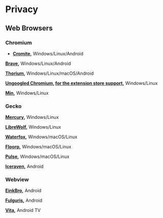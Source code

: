 # Privacy

## Web Browsers

### Chromium
- **[Cromite](https://github.com/uazo/cromite),** Windows/Linux/Android

**[Brave](https://github.com/brave/brave-browser),** Windows/Linux/Android

**[Thorium](https://github.com/Alex313031/Thorium),** Windows/Linux/macOS/Android

**[Ungoogled Chromium](https://ungoogled-software.github.io/ungoogled-chromium-binaries/), [for the extension store support](https://github.com/NeverDecaf/chromium-web-store),** Windows/Linux

**[Min](https://github.com/minbrowser/min),** Windows/Linux

### Gecko

**[Mercury](https://github.com/Alex313031/Mercury),** Windows/Linux

**[LibreWolf](https://librewolf.net/),** Windows/Linux

**[Waterfox](https://www.waterfox.net/),** Windows/macOS/Linux

**[Floorp](https://github.com/Floorp-Projects/Floorp),** Windows/macOS/Linux

**[Pulse](https://github.com/pulse-browser/browser),** Windows/macOS/Linux

**[Iceraven](https://github.com/fork-maintainers/iceraven-browser),** Android

### Webview

**[EinkBro](https://github.com/plateaukao/einkbro),** Android

**[Fulguris](https://github.com/Slion/Fulguris),** Android

**[Vita](https://github.com/mehmetumit/VitaBrowser),** Android TV
